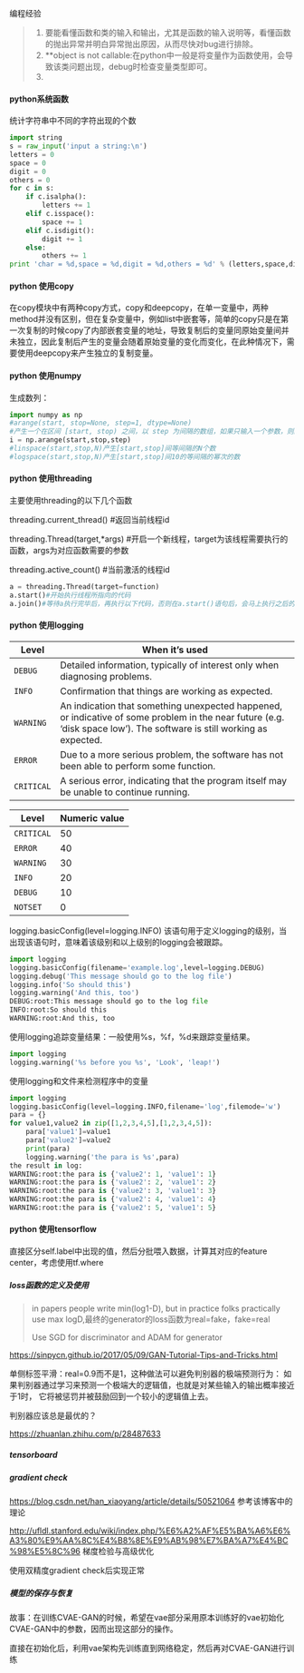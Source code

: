 编程经验

> 1. 要能看懂函数和类的输入和输出，尤其是函数的输入说明等，看懂函数的抛出异常并明白异常抛出原因，从而尽快对bug进行排除。
> 2. **object is not callable:在python中一般是将变量作为函数使用，会导致该类问题出现，debug时检查变量类型即可。
> 3. ​

#### python系统函数

统计字符串中不同的字符出现的个数

```python
import string  
s = raw_input('input a string:\n')  
letters = 0  
space = 0  
digit = 0  
others = 0  
for c in s:  
    if c.isalpha():  
        letters += 1  
    elif c.isspace():  
        space += 1  
    elif c.isdigit():  
        digit += 1  
    else:  
        others += 1  
print 'char = %d,space = %d,digit = %d,others = %d' % (letters,space,digit,others)  
```



#### python 使用copy

在copy模块中有两种copy方式，copy和deepcopy，在单一变量中，两种method并没有区别，但在复杂变量中，例如list中嵌套等，简单的copy只是在第一次复制的时候copy了内部嵌套变量的地址，导致复制后的变量同原始变量间并未独立，因此复制后产生的变量会随着原始变量的变化而变化，在此种情况下，需要使用deepcopy来产生独立的复制变量。

#### python 使用numpy

生成数列：

```python
import numpy as np
#arange(start, stop=None, step=1, dtype=None)
#产生一个在区间 [start, stop) 之间，以 step 为间隔的数组，如果只输入一个参数，则默认从 0 开始，并以这个值为结束
i = np.arange(start,stop,step)
#linspace(start,stop,N)产生[start,stop]间等间隔的N个数
#logspace(start,stop,N)产生[start,stop]间10的等间隔的幂次的数
```

#### python 使用threading

主要使用threading的以下几个函数

threading.current_thread() #返回当前线程id

threading.Thread(target,*args) #开启一个新线程，target为该线程需要执行的函数，args为对应函数需要的参数

threading.active_count() #当前激活的线程id

```python
a = threading.Thread(target=function)
a.start()#开始执行线程所指向的代码
a.join()#等待a执行完毕后，再执行以下代码，否则在a.start()语句后，会马上执行之后的代码
```

#### python 使用logging

| Level      | When it’s used                                               |
| ---------- | ------------------------------------------------------------ |
| `DEBUG`    | Detailed information, typically of interest only when diagnosing problems. |
| `INFO`     | Confirmation that things are working as expected.            |
| `WARNING`  | An indication that something unexpected happened, or indicative of some problem in the near future (e.g. ‘disk space low’). The software is still working as expected. |
| `ERROR`    | Due to a more serious problem, the software has not been able to perform some function. |
| `CRITICAL` | A serious error, indicating that the program itself may be unable to continue running. |

| Level      | Numeric value |
| ---------- | ------------- |
| `CRITICAL` | 50            |
| `ERROR`    | 40            |
| `WARNING`  | 30            |
| `INFO`     | 20            |
| `DEBUG`    | 10            |
| `NOTSET`   | 0             |

logging.basicConfig(level=logging.INFO) 该语句用于定义logging的级别，当出现该语句时，意味着该级别和以上级别的logging会被跟踪。

```python
import logging
logging.basicConfig(filename='example.log',level=logging.DEBUG)
logging.debug('This message should go to the log file')
logging.info('So should this')
logging.warning('And this, too')
DEBUG:root:This message should go to the log file
INFO:root:So should this
WARNING:root:And this, too
```

使用logging追踪变量结果：一般使用%s，%f，%d来跟踪变量结果。

```python
import logging
logging.warning('%s before you %s', 'Look', 'leap!')
```

使用logging和文件来检测程序中的变量

```python
import logging
logging.basicConfig(level=logging.INFO,filename='log',filemode='w')
para = {}
for value1,value2 in zip([1,2,3,4,5],[1,2,3,4,5]):
    para['value1']=value1
    para['value2']=value2
    print(para)
    logging.warning('the para is %s',para)
the result in log:
WARNING:root:the para is {'value2': 1, 'value1': 1}
WARNING:root:the para is {'value2': 2, 'value1': 2}
WARNING:root:the para is {'value2': 3, 'value1': 3}
WARNING:root:the para is {'value2': 4, 'value1': 4}
WARNING:root:the para is {'value2': 5, 'value1': 5}
```



#### python 使用tensorflow 

直接区分self.label中出现的值，然后分批喂入数据，计算其对应的feature center，考虑使用tf.where

##### loss函数的定义及使用

> in papers people write min(log1-D), but in practice folks practically use max logD,最终的generator的loss函数为real=fake，fake=real
>
> Use SGD for discriminator and ADAM for generator 

https://sinpycn.github.io/2017/05/09/GAN-Tutorial-Tips-and-Tricks.html

单侧标签平滑：real=0.9而不是1，这种做法可以避免判别器的极端预测行为： 如果判别器通过学习来预测一个极端大的逻辑值，也就是对某些输入的输出概率接近于1时， 它将被惩罚并被鼓励回到一个较小的逻辑值上去。

判别器应该总是最优的？

https://zhuanlan.zhihu.com/p/28487633

##### tensorboard

##### gradient check

https://blog.csdn.net/han_xiaoyang/article/details/50521064 参考该博客中的理论

http://ufldl.stanford.edu/wiki/index.php/%E6%A2%AF%E5%BA%A6%E6%A3%80%E9%AA%8C%E4%B8%8E%E9%AB%98%E7%BA%A7%E4%BC%98%E5%8C%96  梯度检验与高级优化

使用双精度gradient check后实现正常

##### 模型的保存与恢复

故事：在训练CVAE-GAN的时候，希望在vae部分采用原本训练好的vae初始化CVAE-GAN中的参数，因而出现这部分的操作。

直接在初始化后，利用vae架构先训练直到网络稳定，然后再对CVAE-GAN进行训练
